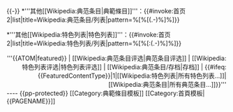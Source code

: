 {{-}}
*'''其他[[Wikipedia:典范条目|典範條目]]'''：{{#invoke:首页2|list|title=Wikipedia:典范条目/列表|pattern=%[%[(.-)%]%]}}</p>
*'''其他[[Wikipedia:特色列表|特色列表]]'''：{{#invoke:首页2|list|title=Wikipedia:特色列表/列表|pattern=%[%[:(.-)%]%]}}</p>
<div style="text-align: right;" class="noprint">
'''{{ATOM|featured}} | [[Wikipedia:典范条目评选|典范条目评选]] | [[Wikipedia:特色列表评选|特色列表评选]] | [[Wikipedia:典范条目/存档|存档]] | {{#ifeq:{{FeaturedContentType}}|1|[[Wikipedia:特色列表|所有特色列表...]]|[[Wikipedia:典范条目|所有典范条目...]]}}'''
</div><noinclude>
----
{{pp-protected}}
[[Category:典範條目模板]]
[[Category:首頁模板|{{PAGENAME}}]]
</noinclude>